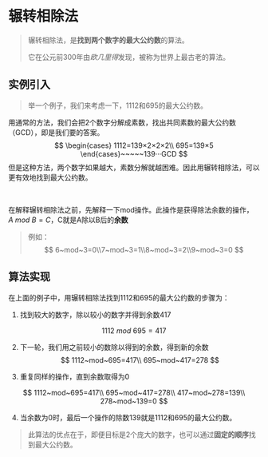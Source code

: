 # 辗转相除法

> 辗转相除法，是**找到两个数字的最大公约数**的算法。
>
> 它在公元前300年由*欧几里得*发现，被称为世界上最古老的算法。

## 实例引入

> 举一个例子，我们来考虑一下，1112和695的最大公约数。

用通常的方法，我们会把2个数字分解成素数，找出共同素数的最大公约数（GCD），即是我们要的答案。
$$
\begin{cases}
1112=139×2×2×2\\
695=139×5
\end{cases}~~~~~139···GCD
$$
但是这种方法，两个数字如果越大，素数分解就越困难。因此用辗转相除法，可以更有效地找到最大公约数。

<br/>

在解释辗转相除法之前，先解释一下mod操作。此操作是获得除法余数的操作，$A~mod~B=C$，C就是A除以B后的**余数**

> 例如：
> $$
> 6~mod~3=0\\7~mod~3=1\\8~mod~3=2\\9~mod~3=0
> $$

## 算法实现

在上面的例子中，用辗转相除法找到1112和695的最大公约数的步骤为：

1. 找到较大的数字，除以较小的数字并得到余数417

$$
1112~mod~695=417
$$



2. 下一轮，我们用之前较小的数除以得到的余数，得到新的余数
$$
1112~mod~695=417\\
695~mod~417=278
$$


3. 重复同样的操作，直到余数取得为0

$$
1112~mod~695=417\\
695~mod~417=278\\
417~mod~278=139\\
278~mod~139=0
$$

4. 当余数为0时，最后一个操作的除数139就是1112和695的最大公约数。



> 此算法的优点在于，即便目标是2个庞大的数字，也可以通过**固定的顺序**找到最大公约数。